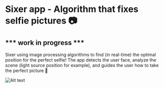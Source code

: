 # Sixer app - Algorithm that fixes selfie pictures 📷
## *** work in progress ***

Sixer using image processing algorithms to find (in real-time) the optimal position for the perfect selfie!
The app detects the user face, analyze the scene (light source position for example),
and guides the user how to take the perfect picture 📸

![Alt text](app/src/main/res/drawable-v24/bojack_phone.png)
